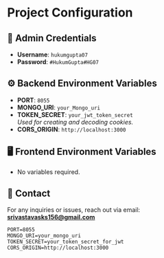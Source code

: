 # Project Configuration

## 🔐 Admin Credentials
- **Username**: `hukumgupta07`
- **Password**: `#HukumGupta#HG07`

## ⚙️ Backend Environment Variables
- **PORT**: `8055`
- **MONGO_URI**: `your_Mongo_uri`
- **TOKEN_SECRET**: `your_jwt_token_secret`  
  _Used for creating and decoding cookies._
- **CORS_ORIGIN**: `http://localhost:3000`

## 🖥️ Frontend Environment Variables
- No variables required.

## 📧 Contact
For any inquiries or issues, reach out via email:  
**srivastavasks156@gmail.com**

```plaintext
PORT=8055
MONGO_URI=your_mongo_uri
TOKEN_SECRET=your_token_secret_for_jwt
CORS_ORIGIN=http://localhost:3000
